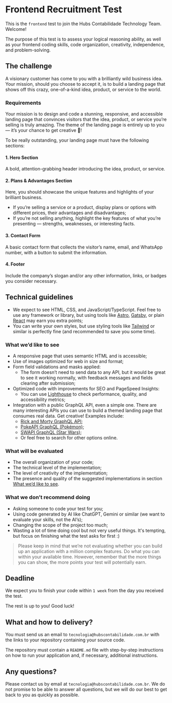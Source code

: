 # Frontend Recruitment Test

This is the `frontend` test to join the Hubs Contabilidade Technology Team. Welcome!

The purpose of this test is to assess your logical reasoning ability, as well as your frontend coding skills, code organization, creativity, independence, and problem-solving.

## The challenge

A visionary customer has come to you with a brilliantly wild business idea. Your mission, should you choose to accept it, is to build a landing page that shows off this crazy, one-of-a-kind idea, product, or service to the world.

### Requirements
Your mission is to design and code a stunning, responsive, and accessible landing page that convinces visitors that the idea, product, or service you’re selling is truly amazing. The theme of the landing page is entirely up to you — it’s your chance to get creative 🤩!

To be really outstanding, your landing page must have the following sections:

#### 1. Hero Section
A bold, attention-grabbing header introducing the idea, product, or service.

#### 2. Plans & Advantages Section
Here, you should showcase the unique features and highlights of your brilliant business.
- If you’re selling a service or a product, display plans or options with different prices, their advantages and disadvantages;
- If you’re not selling anything, highlight the key features of what you’re presenting — strengths, weaknesses, or interesting facts.

#### 3. Contact Form
A basic contact form that collects the visitor’s name, email, and WhatsApp number, with a button to submit the information.

#### 4. Footer
Include the company’s slogan and/or any other information, links, or badges you consider necessary.

## Technical guidelines

- We expect to see HTML, CSS, and JavaScript/TypeScript. Feel free to use any framework or library, but using tools like [Astro](https://astro.build/), [Gatsby](https://www.gatsbyjs.com/), or plain [React](https://react.dev/) may earn you extra points;
- You can write your own styles, but use styling tools like [Tailwind](https://tailwindcss.com/) or similar is perfectly fine (and recommended to save you some time).

### What we’d like to see

- A responsive page that uses semantic HTML and is accessible;
- Use of images optimized for web in size and format;
- Form field validations and masks applied:
  - The form doesn’t need to send data to any API, but it would be great to see it working normally, with feedback messages and fields clearing after submission;
- Optimized code with improvements for SEO and PageSpeed Insights:
  - You can use [Lighthouse](https://chromewebstore.google.com/detail/lighthouse/) to check performance, quality, and accessibility metrics;
- Integration with a public GraphQL API, even a simple one. There are many interesting APIs you can use to build a themed landing page that consumes real data. Get creative! Examples include:
  - [Rick and Morty GraphQL API](https://rickandmortyapi.com/graphql/);
  - [PokeAPI GraphQL (Pokémon)](https://graphql.pokeapi.co/v1beta2/console/);
  - [SWAPI GraphQL (Star Wars)](https://swapi-graphql.netlify.app/);
  - Or feel free to search for other options online.

### What will be evaluated

- The overall organization of your code;
- The technical level of the implementation;
- The level of creativity of the implementation;
- The presence and quality of the suggested implementations in section [What we’d like to see](https://github.com/hubs-contabilidade/el-frontend-recruitment-test/edit/master/README.md#what-wed-like-to-see).

### What we don’t recommend doing

- Asking someone to code your test for you;
- Using code generated by AI like ChatGPT, Gemini or similar (we want to evaluate your skills, not the AI’s);
- Changing the scope of the project too much;
- Wasting a lot of time doing cool but not very useful things. It's tempting, but focus on finishing what the test asks for first :)

> Please keep in mind that we’re not evaluating whether you can build up an application with a million complex features. Do what you can within your available time. However, remember that the more things you can show, the more points your test will potentially earn.

## Deadline

We expect you to finish your code within `1 week` from the day you received the test.

The rest is up to you! Good luck!

## What and how to delivery?

You must send us an email to `tecnologia@hubscontabilidade.com.br` with the links to your repository containing your source code.

The repository must contain a `README.md` file with step-by-step instructions on how to run your application and, if necessary, additional instructions.

## Any questions?

Please contact us by email at `tecnologia@hubscontabilidade.com.br`. We do not promise to be able to answer all questions, but we will do our best to get back to you as quickly as possible.
